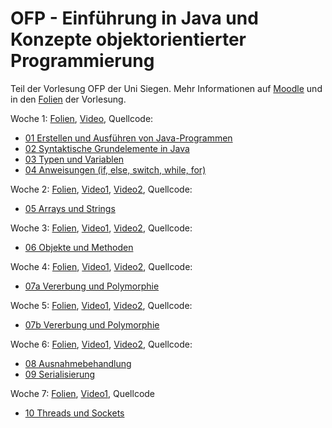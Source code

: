 # OFP - Einführung in Java und Konzepte objektorientierter Programmierung
Teil der Vorlesung OFP der Uni Siegen. Mehr Informationen auf [Moodle](https://moodle.uni-siegen.de/course/view.php?id=11376) und in den [Folien](OFP_Java.pdf) der Vorlesung.

Woche 1: [Folien](OFP_Java.pdf), [Video](https://youtu.be/AfRTazyc7Vs), Quellcode:
  + [01 Erstellen und Ausführen von Java-Programmen](/01_JavaProgramme/)
  + [02 Syntaktische Grundelemente in Java](/)
  + [03 Typen und Variablen](/03_Datentypen/)
  + [04 Anweisungen (if, else, switch, while, for)](/04_Anweisungen/)

Woche 2: [Folien](OFP_Java.pdf), [Video1](https://youtu.be/KADOOH8C_Js), [Video2](https://youtu.be/s4aidRO7KDE), Quellcode:
  + [05 Arrays und Strings](/05_ArraysStrings/)
    
Woche 3: [Folien](OFP_Java.pdf), [Video1](https://youtu.be/MRuAipnrnL4), [Video2](https://youtu.be/dcSTAK-ufkU), Quellcode:
  + [06 Objekte und Methoden](/06_ObjekteMethoden/)
   
Woche 4: [Folien](OFP_Java.pdf), [Video1](https://youtu.be/towG3DmSaCk), [Video2](https://youtu.be/FS9E_PGDUD8), Quellcode:
  + [07a Vererbung und Polymorphie](/07_VererbungPolymorphie/)
    
Woche 5: [Folien](OFP_Java.pdf), [Video1](https://youtu.be/YhYUZP4fPKs), [Video2](https://youtu.be/3yNdy1Qxaxs), Quellcode:
  + [07b Vererbung und Polymorphie](/07_VererbungPolymorphie/)
    
Woche 6: [Folien](OFP_Java.pdf), [Video1](https://youtu.be/fv8Kd4dMu98), [Video2](https://youtu.be/p8-F5qUYiX4), Quellcode:
  + [08 Ausnahmebehandlung](/08_Ausnahmebehandlung/)
  + [09 Serialisierung](/09_Serialisierung/)
    
Woche 7: [Folien](OFP_Java.pdf), [Video1](https://youtu.be/jnsj2ctVkcw), Quellcode
  + [10 Threads und Sockets](/10_ThreadsSockets/)
    
